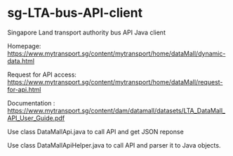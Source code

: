 # sg-LTA-bus-API-client
Singapore Land transport authority bus API Java client

Homepage: https://www.mytransport.sg/content/mytransport/home/dataMall/dynamic-data.html

Request for API access: https://www.mytransport.sg/content/mytransport/home/dataMall/request-for-api.html

Documentation : https://www.mytransport.sg/content/dam/datamall/datasets/LTA_DataMall_API_User_Guide.pdf

Use class DataMallApi.java to call API and get JSON reponse

Use class DataMallApiHelper.java to call API and parser it to Java objects.
